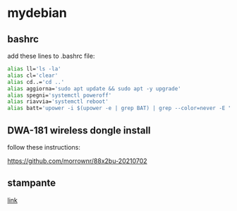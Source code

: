 # mydebian

## bashrc

add these lines to .bashrc file:

```bash
alias ll='ls -la'
alias cl='clear'
alias cd..='cd ..'
alias aggiorna='sudo apt update && sudo apt -y upgrade'
alias spegni='systemctl poweroff'
alias riavvia='systemctl reboot'
alias batt='upower -i $(upower -e | grep BAT) | grep --color=never -E "state|to\ full|to\ empty|percentage"'
```

## DWA-181 wireless dongle install

follow these instructions:

https://github.com/morrownr/88x2bu-20210702

## stampante 

[link](https://forum.ubuntu-it.org/viewtopic.php?t=426071)
